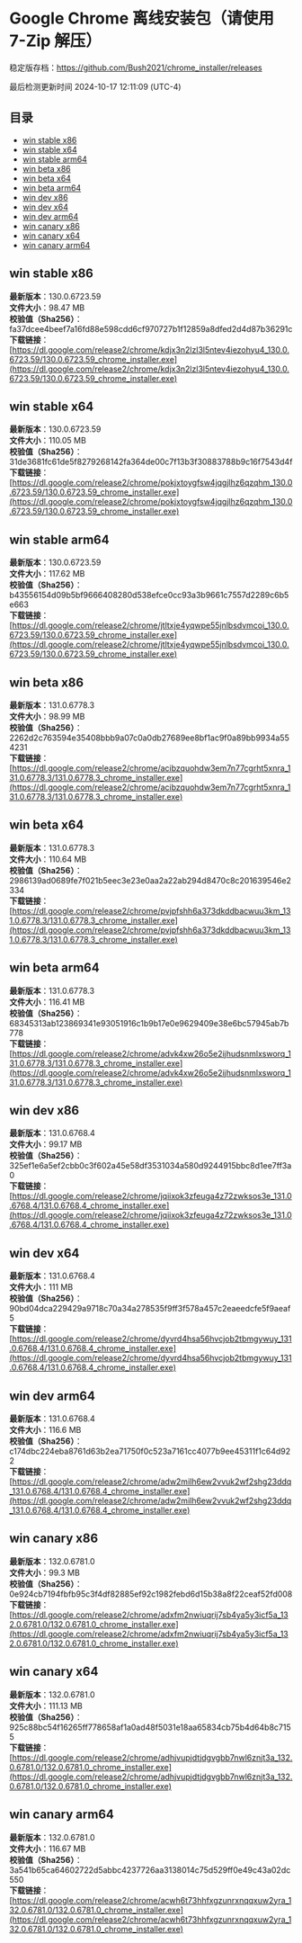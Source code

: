 # Google Chrome 离线安装包（请使用 7-Zip 解压）
稳定版存档：<https://github.com/Bush2021/chrome_installer/releases>

最后检测更新时间
2024-10-17 12:11:09 (UTC-4)

## 目录
* [win stable x86](https://github.com/Bush2021/chrome_installer?tab=readme-ov-file#win-stable-x86)
* [win stable x64](https://github.com/Bush2021/chrome_installer?tab=readme-ov-file#win-stable-x64)
* [win stable arm64](https://github.com/Bush2021/chrome_installer?tab=readme-ov-file#win-stable-arm64)
* [win beta x86](https://github.com/Bush2021/chrome_installer?tab=readme-ov-file#win-beta-x86)
* [win beta x64](https://github.com/Bush2021/chrome_installer?tab=readme-ov-file#win-beta-x64)
* [win beta arm64](https://github.com/Bush2021/chrome_installer?tab=readme-ov-file#win-beta-arm64)
* [win dev x86](https://github.com/Bush2021/chrome_installer?tab=readme-ov-file#win-dev-x86)
* [win dev x64](https://github.com/Bush2021/chrome_installer?tab=readme-ov-file#win-dev-x64)
* [win dev arm64](https://github.com/Bush2021/chrome_installer?tab=readme-ov-file#win-dev-arm64)
* [win canary x86](https://github.com/Bush2021/chrome_installer?tab=readme-ov-file#win-canary-x86)
* [win canary x64](https://github.com/Bush2021/chrome_installer?tab=readme-ov-file#win-canary-x64)
* [win canary arm64](https://github.com/Bush2021/chrome_installer?tab=readme-ov-file#win-canary-arm64)

## win stable x86
**最新版本**：130.0.6723.59  
**文件大小**：98.47 MB  
**校验值（Sha256）**：fa37dcee4beef7a16fd88e598cdd6cf970727b1f12859a8dfed2d4d87b36291c  
**下载链接**：[https://dl.google.com/release2/chrome/kdjx3n2lzl3l5ntev4iezohyu4_130.0.6723.59/130.0.6723.59_chrome_installer.exe](https://dl.google.com/release2/chrome/kdjx3n2lzl3l5ntev4iezohyu4_130.0.6723.59/130.0.6723.59_chrome_installer.exe)  

## win stable x64
**最新版本**：130.0.6723.59  
**文件大小**：110.05 MB  
**校验值（Sha256）**：31de3681fc61de5f8279268142fa364de00c7f13b3f30883788b9c16f7543d4f  
**下载链接**：[https://dl.google.com/release2/chrome/pokjxtoygfsw4jqgjlhz6qzqhm_130.0.6723.59/130.0.6723.59_chrome_installer.exe](https://dl.google.com/release2/chrome/pokjxtoygfsw4jqgjlhz6qzqhm_130.0.6723.59/130.0.6723.59_chrome_installer.exe)  

## win stable arm64
**最新版本**：130.0.6723.59  
**文件大小**：117.62 MB  
**校验值（Sha256）**：b43556154d09b5bf9666408280d538efce0cc93a3b9661c7557d2289c6b5e663  
**下载链接**：[https://dl.google.com/release2/chrome/jtltxje4yqwpe55jnlbsdvmcoi_130.0.6723.59/130.0.6723.59_chrome_installer.exe](https://dl.google.com/release2/chrome/jtltxje4yqwpe55jnlbsdvmcoi_130.0.6723.59/130.0.6723.59_chrome_installer.exe)  

## win beta x86
**最新版本**：131.0.6778.3  
**文件大小**：98.99 MB  
**校验值（Sha256）**：2262d2c763594e35408bbb9a07c0a0db27689ee8bf1ac9f0a89bb9934a554231  
**下载链接**：[https://dl.google.com/release2/chrome/acibzquohdw3em7n77cgrht5xnra_131.0.6778.3/131.0.6778.3_chrome_installer.exe](https://dl.google.com/release2/chrome/acibzquohdw3em7n77cgrht5xnra_131.0.6778.3/131.0.6778.3_chrome_installer.exe)  

## win beta x64
**最新版本**：131.0.6778.3  
**文件大小**：110.64 MB  
**校验值（Sha256）**：2986139ad0689fe7f021b5eec3e23e0aa2a22ab294d8470c8c201639546e2334  
**下载链接**：[https://dl.google.com/release2/chrome/pvjpfshh6a373dkddbacwuu3km_131.0.6778.3/131.0.6778.3_chrome_installer.exe](https://dl.google.com/release2/chrome/pvjpfshh6a373dkddbacwuu3km_131.0.6778.3/131.0.6778.3_chrome_installer.exe)  

## win beta arm64
**最新版本**：131.0.6778.3  
**文件大小**：116.41 MB  
**校验值（Sha256）**：68345313ab123869341e93051916c1b9b17e0e9629409e38e6bc57945ab7b778  
**下载链接**：[https://dl.google.com/release2/chrome/advk4xw26o5e2ijhudsnmlxsworq_131.0.6778.3/131.0.6778.3_chrome_installer.exe](https://dl.google.com/release2/chrome/advk4xw26o5e2ijhudsnmlxsworq_131.0.6778.3/131.0.6778.3_chrome_installer.exe)  

## win dev x86
**最新版本**：131.0.6768.4  
**文件大小**：99.17 MB  
**校验值（Sha256）**：325ef1e6a5ef2cbb0c3f602a45e58df3531034a580d9244915bbc8d1ee7ff3a0  
**下载链接**：[https://dl.google.com/release2/chrome/jqiixok3zfeuga4z72zwksos3e_131.0.6768.4/131.0.6768.4_chrome_installer.exe](https://dl.google.com/release2/chrome/jqiixok3zfeuga4z72zwksos3e_131.0.6768.4/131.0.6768.4_chrome_installer.exe)  

## win dev x64
**最新版本**：131.0.6768.4  
**文件大小**：111 MB  
**校验值（Sha256）**：90bd04dca229429a9718c70a34a278535f9ff3f578a457c2eaeedcfe5f9aeaf5  
**下载链接**：[https://dl.google.com/release2/chrome/dyvrd4hsa56hvcjob2tbmgywuy_131.0.6768.4/131.0.6768.4_chrome_installer.exe](https://dl.google.com/release2/chrome/dyvrd4hsa56hvcjob2tbmgywuy_131.0.6768.4/131.0.6768.4_chrome_installer.exe)  

## win dev arm64
**最新版本**：131.0.6768.4  
**文件大小**：116.6 MB  
**校验值（Sha256）**：c174dbc224eba8761d63b2ea71750f0c523a7161cc4077b9ee45311f1c64d922  
**下载链接**：[https://dl.google.com/release2/chrome/adw2milh6ew2vvuk2wf2shg23ddq_131.0.6768.4/131.0.6768.4_chrome_installer.exe](https://dl.google.com/release2/chrome/adw2milh6ew2vvuk2wf2shg23ddq_131.0.6768.4/131.0.6768.4_chrome_installer.exe)  

## win canary x86
**最新版本**：132.0.6781.0  
**文件大小**：99.3 MB  
**校验值（Sha256）**：0e924cb7194fbfb95c3f4df82885ef92c1982febd6d15b38a8f22ceaf52fd008  
**下载链接**：[https://dl.google.com/release2/chrome/adxfm2nwiuqrij7sb4ya5y3icf5a_132.0.6781.0/132.0.6781.0_chrome_installer.exe](https://dl.google.com/release2/chrome/adxfm2nwiuqrij7sb4ya5y3icf5a_132.0.6781.0/132.0.6781.0_chrome_installer.exe)  

## win canary x64
**最新版本**：132.0.6781.0  
**文件大小**：111.13 MB  
**校验值（Sha256）**：925c88bc54f16265ff778658af1a0ad48f5031e18aa65834cb75b4d64b8c7155  
**下载链接**：[https://dl.google.com/release2/chrome/adhjvupjdtjdgvgbb7nwl6znjt3a_132.0.6781.0/132.0.6781.0_chrome_installer.exe](https://dl.google.com/release2/chrome/adhjvupjdtjdgvgbb7nwl6znjt3a_132.0.6781.0/132.0.6781.0_chrome_installer.exe)  

## win canary arm64
**最新版本**：132.0.6781.0  
**文件大小**：116.67 MB  
**校验值（Sha256）**：3a541b65ca64602722d5abbc4237726aa3138014c75d529ff0e49c43a02dc550  
**下载链接**：[https://dl.google.com/release2/chrome/acwh6t73hhfxgzunrxnqqxuw2yra_132.0.6781.0/132.0.6781.0_chrome_installer.exe](https://dl.google.com/release2/chrome/acwh6t73hhfxgzunrxnqqxuw2yra_132.0.6781.0/132.0.6781.0_chrome_installer.exe)  

